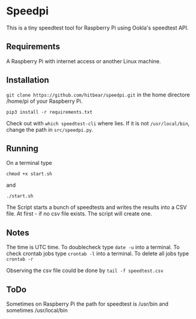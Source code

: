 # Speedpi

This is a tiny speedtest tool for Raspberry Pi using Ookla's speedtest API.

## Requirements
A Raspberry Pi with internet access or another Linux machine. 

## Installation

`git clone https://github.com/hitbear/speedpi.git` in the home directore /home/pi of your Raspberry Pi.

`pip3 install -r requirements.txt`

Check out with `which speedtest-cli` where lies. If it is not `/usr/local/bin`, change the path in `src/speedpi.py`. 

## Running

On a terminal type

`chmod +x start.sh`

and 

`./start.sh`


The Script starts a bunch of speedtests and writes the results into a CSV file. At first - if no csv file exists. The script will create one.

## Notes

The time is UTC time. To doublecheck type `date -u` into a terminal. 
To check crontab jobs type `crontab -l` into a terminal. To delete all jobs type `crontab -r`

Observing the csv file could be done by `tail -f speedtest.csv`


## ToDo

Sometimes on Raspberry Pi the path for speedtest is /usr/bin and sometimes /usr/local/bin